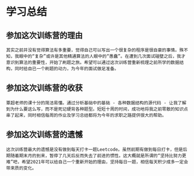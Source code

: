 # 学习总结
## 参加这次训练营的理由
    其实之前并没有觉得算法有多重要，觉得自己可以写出一个很复杂的程序是很自豪的事情。殊不知，我眼中的“复杂”或许是其他精通算法的人眼中的“愚蠢”。在遭到几次面试碰壁之后，我才意识到算法的重要性，开始了刷题之旅。希望可以通过这次训练营重新梳理之前所学的数据结构，同时给自已一个刷题的动力，为今年的面试做足准备。

## 参加这次训练营的收获
    覃超老师的课十分的简洁易懂。通过分析基础中的基础 - 各种数据结构的源代码 - 让我了解到为什么要这么写，而不是死记硬背各种题型。短短十周的时间，成功地将我之前零散的知识点串了起来，同时相信每周的作业及学习总结都将为今年的求职之路提供很大的帮助。

## 参加这次训练营的遗憾
    这次训练营最大的遗憾是没有做到每天打卡一题Leetcode。虽然前期有做到每日打卡，但是后期随着期末月的到来，暂停了几天后反而失去了前进的惯性。这大概就是所谓的“坚持比努力更难”吧，希望2021年可以给自己一个重新开始的理由，坚持每日一题，相信每天积少成多一定会带来质的变化。